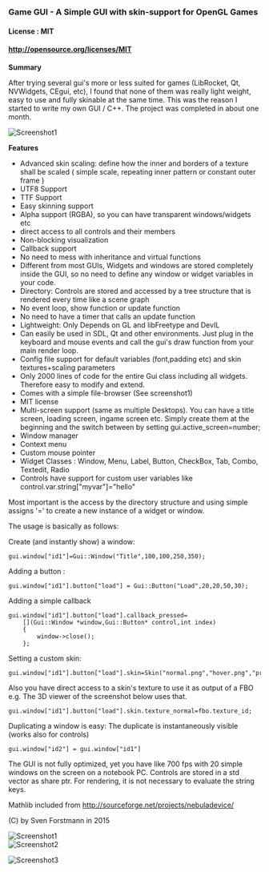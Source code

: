 ### Game GUI - A Simple GUI with skin-support for OpenGL Games

#### License : MIT
#### http://opensource.org/licenses/MIT

**Summary** 

After trying several gui's more or less suited for games (LibRocket, Qt, NVWidgets, CEgui, etc), I found that none of them was really light weight, easy to use and fully skinable at the same time. This was the reason I started to write my own GUI / C++. The project was completed in about one month.

![Screenshot1](http://i.imgur.com/jDvemZA.png)

**Features**

* Advanced skin scaling: define how the inner and borders of a texture shall be scaled ( simple scale, repeating inner pattern or constant outer frame )
* UTF8 Support
* TTF Support
* Easy skinning support 
* Alpha support (RGBA), so you can have transparent windows/widgets etc
* direct access to all controls and their members
* Non-blocking visualization
* Callback support
* No need to mess with inheritance and virtual functions
* Different from most GUIs, Widgets and windows are stored completely inside the GUI, so no need to define any window or widget variables in your code.
* Directory: Controls are stored and accessed by a tree structure that is rendered every time like a scene graph
* No event loop, show function or update function
* No need to have a timer that calls an update function
* Lightweight: Only Depends on GL and libFreetype and DevIL
* Can easily be used in SDL, Qt and other environments. Just plug in the keyboard and mouse events and call the gui's draw function from your main render loop.
* Config file support for default variables (font,padding etc) and skin textures+scaling parameters
* Only 2000 lines of code for the entire Gui class including all widgets. Therefore easy to modify and extend. 
* Comes with a simple file-browser (See screenshot1)
* MIT license
* Multi-screen support (same as multiple Desktops). You can have a title screen, loading screen, ingame screen etc. Simply create them at the beginning and the switch between by setting gui.active_screen=number;
* Window manager 
* Context menu
* Custom mouse pointer
* Widget Classes : Window, Menu,  Label, Button, CheckBox, Tab, Combo, Textedit, Radio
* Controls have support for custom user variables like control.var.string["myvar"]="hello"

Most important is the access by the directory structure and using simple assigns '=' to create a new instance of a widget or window.


The usage is basically as follows:


Create (and instantly show) a window:

    gui.window["id1"]=Gui::Window("Title",100,100,250,350);

Adding a button :

    gui.window["id1"].button["load"] = Gui::Button("Load",20,20,50,30); 

Adding a simple callback

    gui.window["id1"].button["load"].callback_pressed=
        [](Gui::Window *window,Gui::Button* control,int index)
        {
            window->close();
        };

Setting a custom skin:

    gui.window["id1"].button["load"].skin=Skin("normal.png","hover.png","pressed.png");

Also you have direct access to a skin's texture to use it as output of a FBO e.g.
The 3D viewer of the screenshot below uses that.

    gui.window["id1"].button["load"].skin.texture_normal=fbo.texture_id;

Duplicating a window is easy: The duplicate is instantaneously visible 
(works also for controls)
 
    gui.window["id2"] = gui.window["id1"]


The GUI is not fully optimized, yet you have like 700 fps with 20 simple windows on the screen on a notebook PC. Controls are stored in a std vector as share ptr. For rendering, it is not necessary to evaluate the string keys.


Mathlib included from 
http://sourceforge.net/projects/nebuladevice/

(C) by Sven Forstmann in 2015

![Screenshot1](http://i.imgur.com/piMots7.png)  
![Screenshot2](http://i.imgur.com/RXKUZ6G.png)

![Screenshot3](http://2.bp.blogspot.com/-_uWC8ElGMCQ/Vab1Wx6XjmI/AAAAAAAADK0/cb7V9bm7gvI/s320/58814384.jpg)
